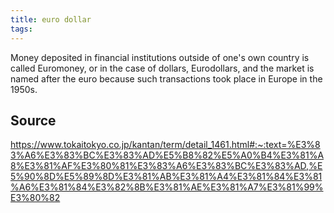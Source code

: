 ```yaml
---
title: euro dollar
tags: 
---
```


Money deposited in financial institutions outside of one's own country is called Euromoney, or in the case of dollars, Eurodollars, and the market is named after the euro because such transactions took place in Europe in the 1950s.

## Source
https://www.tokaitokyo.co.jp/kantan/term/detail_1461.html#:~:text=%E3%83%A6%E3%83%BC%E3%83%AD%E5%B8%82%E5%A0%B4%E3%81%A8%E3%81%AF%E3%80%81%E3%83%A6%E3%83%BC%E3%83%AD,%E5%90%8D%E5%89%8D%E3%81%AB%E3%81%A4%E3%81%84%E3%81%A6%E3%81%84%E3%82%8B%E3%81%AE%E3%81%A7%E3%81%99%E3%80%82